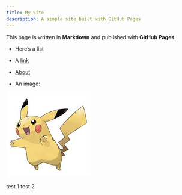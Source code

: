 ```yaml
---
title: My Site
description: A simple site built with GitHub Pages
---
```

<link rel="stylesheet" href="style.css">

This page is written in **Markdown** and published with **GitHub Pages**.

- Here’s a list
- A [link](https://www.bbc.com/news)
- [About](about.md)

- An image:

![A placeholder image](images/pikachu.jpg)

test 1
test 2

